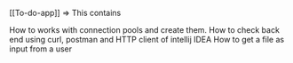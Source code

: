 [[To-do-app]] => This contains

How to works with connection pools and create them.
How to check  back end using curl, postman and HTTP client of intellij IDEA
How to get a file as input from a user
